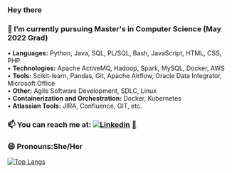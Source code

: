 ### Hey there <img src="https://media.giphy.com/media/hvRJCLFzcasrR4ia7z/giphy.gif" width="5px">
### 🔭 I’m currently pursuing Master's in Computer Science (May 2022 Grad)
•<B> Languages:</B>  Python, Java, SQL, PL/SQL, Bash, JavaScript, HTML, CSS, PHP <BR/>
 • <B>Technologies:</B> Apache ActiveMQ, Hadoop, Spark, MySQL, Docker, AWS<BR/>
• <B>Tools:</B> Scikit-learn, Pandas, Git, Apache Airflow, Oracle Data Integrator, Microsoft Office<BR/>
 • <B>Other:</B> Agile Software Development, SDLC, Linux<BR/>
 • <B>Containerization and Orchestration:</B> Docker, Kubernetes<BR/>
 • <B> Atlassian Tools:</B> JIRA, Confluence, GIT, etc.<BR/>
### 📫 You can reach me at: [![Linkedin](https://i.stack.imgur.com/gVE0j.png)](https://www.linkedin.com/in/kavithakannanunny/) [ 📧](mailto:kavitha.kannanunny@gmail.com)
### 😄 Pronouns:She/Her
[![Top Langs](https://github-readme-stats.vercel.app/api/top-langs/?username=kavihat&layout=compact)](https://github.com/anuraghazra/github-readme-stats)
<!--
